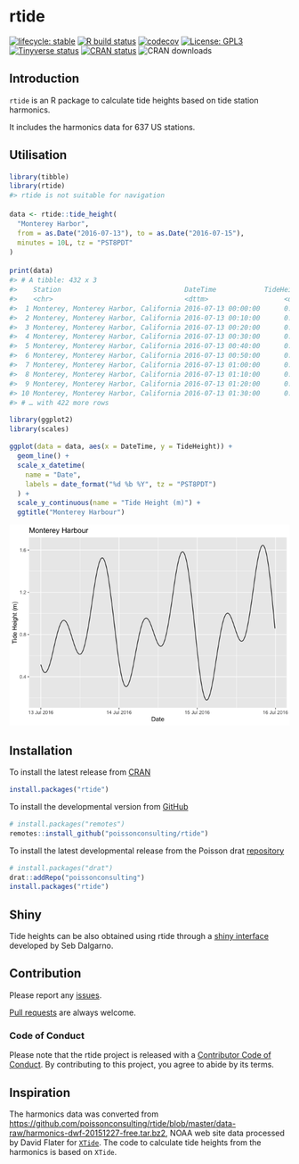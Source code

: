
<!-- README.md is generated from README.Rmd. Please edit that file -->

# rtide

<!-- badges: start -->

[![lifecycle:
stable](https://img.shields.io/badge/lifecycle-stable-brightgreen.svg)](https://www.tidyverse.org/lifecycle/#stable)
[![R build
status](https://github.com/poissonconsulting/rtide/workflows/R-CMD-check/badge.svg)](https://github.com/poissonconsulting/rtide/actions)
[![codecov](https://codecov.io/gh/poissonconsulting/rtide/branch/master/graph/badge.svg)](https://codecov.io/gh/poissonconsulting/rtide)
[![License:
GPL3](https://img.shields.io/badge/License-GPL3-blue.svg)](https://www.gnu.org/licenses/gpl-3.0.en.html)
[![Tinyverse
status](https://tinyverse.netlify.com/badge/rtide)](https://CRAN.R-project.org/package=rtide)
[![CRAN
status](https://www.r-pkg.org/badges/version/rtide)](https://cran.r-project.org/package=rtide)
![CRAN downloads](https://cranlogs.r-pkg.org/badges/rtide)
<!-- badges: end -->

## Introduction

`rtide` is an R package to calculate tide heights based on tide station
harmonics.

It includes the harmonics data for 637 US stations.

## Utilisation

``` r
library(tibble)
library(rtide)
#> rtide is not suitable for navigation

data <- rtide::tide_height(
  "Monterey Harbor",
  from = as.Date("2016-07-13"), to = as.Date("2016-07-15"),
  minutes = 10L, tz = "PST8PDT"
)

print(data)
#> # A tibble: 432 x 3
#>    Station                               DateTime            TideHeight
#>    <chr>                                 <dttm>                   <dbl>
#>  1 Monterey, Monterey Harbor, California 2016-07-13 00:00:00      0.514
#>  2 Monterey, Monterey Harbor, California 2016-07-13 00:10:00      0.496
#>  3 Monterey, Monterey Harbor, California 2016-07-13 00:20:00      0.481
#>  4 Monterey, Monterey Harbor, California 2016-07-13 00:30:00      0.468
#>  5 Monterey, Monterey Harbor, California 2016-07-13 00:40:00      0.457
#>  6 Monterey, Monterey Harbor, California 2016-07-13 00:50:00      0.449
#>  7 Monterey, Monterey Harbor, California 2016-07-13 01:00:00      0.443
#>  8 Monterey, Monterey Harbor, California 2016-07-13 01:10:00      0.440
#>  9 Monterey, Monterey Harbor, California 2016-07-13 01:20:00      0.439
#> 10 Monterey, Monterey Harbor, California 2016-07-13 01:30:00      0.441
#> # … with 422 more rows
```

``` r
library(ggplot2)
library(scales)
```

``` r
ggplot(data = data, aes(x = DateTime, y = TideHeight)) +
  geom_line() +
  scale_x_datetime(
    name = "Date",
    labels = date_format("%d %b %Y", tz = "PST8PDT")
  ) +
  scale_y_continuous(name = "Tide Height (m)") +
  ggtitle("Monterey Harbour")
```

![](man/figures/README-unnamed-chunk-4-1.png)<!-- -->

## Installation

To install the latest release from [CRAN](https://cran.r-project.org)

``` r
install.packages("rtide")
```

To install the developmental version from
[GitHub](https://github.com/poissonconsulting/rtide)

``` r
# install.packages("remotes")
remotes::install_github("poissonconsulting/rtide")
```

To install the latest developmental release from the Poisson drat
[repository](https://github.com/poissonconsulting/drat)

``` r
# install.packages("drat")
drat::addRepo("poissonconsulting")
install.packages("rtide")
```

## Shiny

Tide heights can be also obtained using rtide through a [shiny
interface](https://poissonconsulting.shinyapps.io/rtide/) developed by
Seb Dalgarno.

## Contribution

Please report any
[issues](https://github.com/poissonconsulting/rtide/issues).

[Pull requests](https://github.com/poissonconsulting/rtide/pulls) are
always welcome.

### Code of Conduct

Please note that the rtide project is released with a [Contributor Code
of
Conduct](https://www.contributor-covenant.org/version/1/0/0/code-of-conduct/).
By contributing to this project, you agree to abide by its terms.

## Inspiration

The harmonics data was converted from
<https://github.com/poissonconsulting/rtide/blob/master/data-raw/harmonics-dwf-20151227-free.tar.bz2>,
NOAA web site data processed by David Flater for
[`XTide`](http://www.flaterco.com/xtide/). The code to calculate tide
heights from the harmonics is based on `XTide`.
